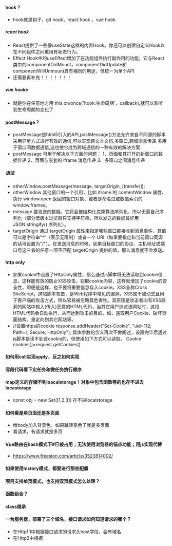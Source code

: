 #### hook？
* hook就是钩子，git hook，react hook ，vue hook
##### react hook
* React提供了一些像useState这样的内置Hook。你还可以创建自定义Hook以在不同组件之间重用有状态行为。
* Effect Hook中的useEffect增加了在功能组件执行副作用的功能。它与React类中的componentDidMount，componentDidUpdate和componentWillUnmount具有相同的用途，但统一为单个API
* 还需要再补充！！！！！！！

##### vue hooke
* 就是你在任意地方用 this.on/once('hook:生命周期'，callback),就可以监听到生命周期的变化了


#### postMessage？
* postMessage是html5引入的API,postMessage()方法允许来自不同源的脚本采用异步方式进行有效的通信,可以实现跨文本文档,多窗口,跨域消息传递.多用于窗口间数据通信,这也使它成为跨域通信的一种有效的解决方案.
* postMessage 可用于解决以下方面的问题：
    1、页面和其打开的新窗口的数据传递
    2、页面与嵌套的 iframe 消息传递
    3、多窗口之间消息传递
##### 语法
* otherWindow.postMessage(message, targetOrigin, [transfer]);
* otherWindow
    其他窗口的一个引用，比如 iframe 的 contentWindow 属性、执行 window.open 返回的窗口对象、或者是命名过或数值索引的 window.frames。
* message
    要发送的数据。它将会被结构化克隆算法序列化，所以无需自己序列化（部分低版本浏览器只支持字符串，所以发送的数据最好用JSON.stringify() 序列化）。
* targetOrigin
    通过 targetOrigin 属性来指定哪些窗口能接收到消息事件，其值可以是字符串“*”（表示无限制）或者一个 URI（如果要指定和当前窗口同源的话可设置为"/"）。在发送消息的时候，如果目标窗口的协议、主机地址或端口号这三者的任意一项不匹配 targetOrigin 提供的值，那么消息就不会发送。


#### http only
* 如果cookie中设置了HttpOnly属性，那么通过js脚本将无法读取到cookie信息，这样能有效的防止XSS攻击，窃取cookie内容，这样就增加了cookie的安全性，即便是这样，也不要将重要信息存入cookie。XSS全称Cross SiteScript，跨站脚本攻击，是Web程序中常见的漏洞，XSS属于被动式且用于客户端的攻击方式，所以容易被忽略其危害性。其原理是攻击者向有XSS漏洞的网站中输入(传入)恶意的HTML代码，当其它用户浏览该网站时，这段HTML代码会自动执行，从而达到攻击的目的。如，盗取用户Cookie、破坏页面结构、重定向到其它网站等。
* //设置https的cookie
    response.addHeader("Set-Cookie", "uid=112; Path=/; Secure; HttpOnly");
    具体参数的含义再次不做阐述，设置完毕后通过js脚本是读不到该cookie的，但使用如下方式可以读取。
    Cookie cookies[]=request.getCookies()

#### 如何用call实现apply，反之如何实现

#### 写段代码看下宏任务和微任务执行顺序

#### map定义的存储不到loacalstorage！对象中包含函数等的也存不进去locastorage
* const obj = new Set([1,2,3]) 存不进localstorage

#### 如何看是单页面还是多页面
* 给body加入背景色，如果跳转变色了就是多页面
* 看请求，有请求就是多页

#### Vue路由在hash模式下#已被占用；无法使用浏览器的锚点功能；用js实现代替
* https://www.freesion.com/article/3523814002/

#### 如果使用history模式，都要进行那些配置

#### 项目支持单页模式，也支持双页模式怎么处理？

#### 函数组合？

####  class继承

#### 一台服务器，部署了三个域名，接口请求如何知道请求的哪个？
* 在Http1.1中根据接口请求的请求头host字段，会有域名
* 在Http2中根据